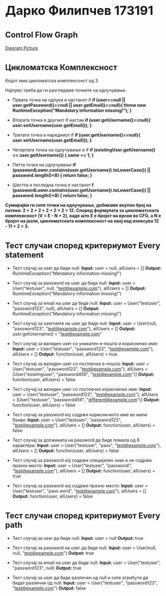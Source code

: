 # <span style="font-size: 40px;">**Дарко Филипчев 173191**</span>


# <span style="font-size: 25px;">**Control Flow Graph** </span> 

[Diagram Picture](https://github.com/Daree10/SI_2023_lab2_111111/assets/63493997/ecf362f0-694f-4089-ad31-ce2532ab76c6)

# <span style="font-size: 25px;">**Цикломатска Комплексност**</span> 

  Кодот има цикломатска комплексонст од 3.

  Најпрво треба да ги разгледаме точките на одлучување.
  - Првата точка на одлука е настанот if 
  **if (user==null || user.getPassword()==null || user.getEmail()==null){
    throw new RuntimeException("Mandatory information missing!");
  }**
  
  - Втората точка е другиот if настан 
  **if (user.getUsername()==null){
    user.setUsername(user.getEmail());
  }**
  
  - Третата точка е наредниот if 
  **if (user.getUsername()==null){
    user.setUsername(user.getEmail());
  }**
  
  - Четвртата точка на одлучување е if
  **if (existingUser.getUsername() == user.getUsername()) {
    same += 1;
  }**
  
  - Петта точка на одлучување 
  **if (passwordLower.contains(user.getUsername().toLowerCase()) || password.length()<8) {
    return false;
  }**
  
  - Шестта и последна точка е настанот
  **f (passwordLower.contains(user.getUsername().toLowerCase()) || password.length()<8) {
    return false;
  }**
  
  **Сумирајќи ги сите точки на одлучување, добиваме вкупен број на патеки: 2 + 2 + 2 + 2 + 2 + 2 = 12. Според формулата за цикломатската комплексност (V = E - N + 2), каде што Е е бројот на врски во CFG, а N е бројот на јазли, цикломатската комплексност на овој код изнесува 12 - 11 + 2 = 3.**
  
# <span style="font-size: 25px;">**Тест случаи според критериумот Every statement**</span> 

- Тест случај за user да биде null:
**Input:** user = null, allUsers = []
**Output:** RuntimeException("Mandatory information missing!")

- Тест случај за password на user да биде null:
**Input:** user = User("testuser", null, "test@example.com"), allUsers = []
**Output:** RuntimeException("Mandatory information missing!")

- Тест случај за email на user да биде null:
**Input:** user = User("testuser", "password123", null), allUsers = []
**Output:** RuntimeException("Mandatory information missing!")

- Тест случај за username на user да биде null:
**Input:** user = User(null, "password123", "test@example.com"), allUsers = []
**Output:** user.getUsername() = "test@example.com"

- Тест случај за валиден user со уникатен е-пошта и корисничко име:
**Input:** user = User("testuser", "password123", "test@example.com"), allUsers = []
**Output:** function(user, allUsers) = true

- Тест случај за валиден user со постоечка е-пошта:
**Input:** user = User("testuser", "password123", "test@example.com"), allUsers = [User("existinguser", "password456", "test@example.com")]
**Output:** function(user, allUsers) = false

- Тест случај за валиден user со постоечко корисничко име:
**Input:** user = User("testuser", "password123", "test@example.com"), allUsers = [User("testuser", "password456", "different@example.com")]
**Output:** function(user, allUsers) = false

- Тест случај за password кој содржи корисничкото име во мали букви:
**Input:** user = User("testuser", "password123", "test@example.com"), allUsers = []
**Output:** function(user, allUsers) = false

- Тест случај за должината на password да биде помала од 8 карактери:
**Input:** user = User("testuser", "pass", "test@example.com"), allUsers = []
**Output:** function(user, allUsers) = false

- Тест случај за password кој содржи специјален знак и не содржи празно место:
**Input:** user = User("testuser", "password!", "test@example.com"), allUsers = []
**Output:** function(user, allUsers) = true

- Тест случај за password кој содржи празно место:
**Input:** user = User("testuser", "pass word", "test@example.com"), allUsers = []
**Output:** function(user, allUsers) = false

# <span style="font-size: 25px;">**Тест случаи според критериумот Every path**</span> 

- Тест случај за user да биде null:
**Input:** user = null
**Output:** true

- Тест случај за password на user да биде null:
**Input:** user = User(null, null, "test@example.com")
**Output:** true

- Тест случај за email на user да биде null:
**Input:** user = User("testuser", "password123", null)
**Output:** true

- Тест случај за user да биде различен од null и сите атрибути да бидат различни од null:
**Input:** user = User("testuser", "password123", "test@example.com")
**Output:** false
